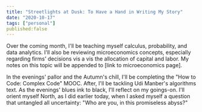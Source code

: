 ```yaml
---
title: "Streetlights at Dusk: To Have a Hand in Writing My Story"
date: "2020-10-17"
tags: ["personal"]
published:false
---
```


Over the coming month, I'll be teaching myself calculus, probability, and data analytics. I'll also be reviewing microeconomics concepts, especially regarding firms' decisions vis a vis the allocation of capital and labor. My notes on this topic will be appended to [link to microeconomics page].

In the evenings' pallor and the Autumn's chill, I'll be completing the "How to Code: Complex Code" MOOC. After, I'll be tackling Udi Manber's algorithms text. As the evenings' blues ink to black, I'll reflect on my goings-on. I'll orient myself North, as I did earlier today, when I asked myself a question that untangled all uncertainty: "Who are you, in this promiseless abyss?"







